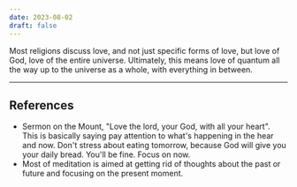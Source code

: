 ```yaml
---
date: 2023-08-02
draft: false
---
```


Most religions discuss love, and not just specific forms of love, but love of God, love of the entire universe. Ultimately, this means love of quantum all the way up to the universe as a whole, with everything in between.

---
## References
- Sermon on the Mount, "Love the lord, your God, with all your heart". This is basically saying pay attention to what's happening in the hear and now. Don't stress about eating tomorrow, because God will give you your daily bread. You'll be fine. Focus on now.
- Most of meditation is aimed at getting rid of thoughts about the past or future and focusing on the present moment.